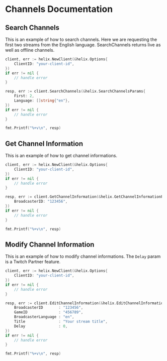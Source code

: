 # Channels Documentation

## Search Channels

This is an example of how to search channels. Here we are requesting the first two streams from the English language. SearchChannels returns live as well as offline channels.

```go
client, err := helix.NewClient(&helix.Options{
    ClientID: "your-client-id",
})
if err != nil {
    // handle error
}

resp, err := client.SearchChannels(&helix.SearchChannelsParams{
    First: 2,
    Language: []string{"en"},
})
if err != nil {
    // handle error
}

fmt.Printf("%+v\n", resp)
```

## Get Channel Information

This is an example of how to get channel informations.

```go
client, err := helix.NewClient(&helix.Options{
    ClientID: "your-client-id",
})
if err != nil {
    // handle error
}

resp, err := client.GetChannelInformation(&helix.GetChannelInformationParams{
    BroadcasterID: "123456",
})
if err != nil {
    // handle error
}

fmt.Printf("%+v\n", resp)
```

## Modify Channel Information

This is an example of how to modify channel informations.
The `Delay` param is a Twitch Partner feature.

```go
client, err := helix.NewClient(&helix.Options{
    ClientID: "your-client-id",
})
if err != nil {
    // handle error
}

resp, err := client.EditChannelInformation(&helix.EditChannelInformationParams{
    BroadcasterID       : "123456",
    GameID              : "456789",
    BroadcasterLanguage : "en",
    Title               : "Your stream title",
    Delay               : 0,
})
if err != nil {
    // handle error
}

fmt.Printf("%+v\n", resp)
```
